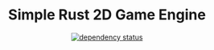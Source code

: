 <div align="center">

# Simple Rust 2D Game Engine

[![dependency status](https://deps.rs/repo/github/Overpeek/srs2dge/status.svg)](https://deps.rs/repo/github/Overpeek/srs2dge)

</div>

